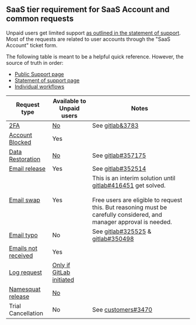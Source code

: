 ## SaaS tier requirement for SaaS Account and common requests

Unpaid users get limited support [as outlined in the statement of support](/support/statement-of-support/#free-users).
Most of the requests are related to user accounts through the "SaaS Account" ticket form.

The following table is meant to be a helpful quick reference.
However, the source of truth in order:

- [Public Support page](https://about.gitlab.com/support/gitlab-com-policies)
- [Statement of support page](/support/statement-of-support/#free-users)
- [Individual workflows](index.html#gitlab-com)

| Request type  | Available to Unpaid users | Notes |
| ------- | ------- |------- |
| [2FA](/handbook/support/workflows/account_verification/#self-service-2fa-removal) | [No](https://about.gitlab.com/support/gitlab-com-policies/#account-recovery-and-2fa-resets) | See [gitlab&3783](https://gitlab.com/groups/gitlab-org/-/epics/3783) |
| [Account Blocked](/handbook/support/workflows/reinstating-blocked-accounts/) | Yes |  |
| [Data Restoration](/handbook/support/workflows/restore_requests/) | [No](/support/gitlab-com-policies/#restoration-of-deleted-data) | See [gitlab#357175](https://gitlab.com/gitlab-org/gitlab/-/issues/357175) |
| [Email release](/handbook/support/workflows/account_changes/#releasing-an-email-address) | Yes | See [gitlab#352514](https://gitlab.com/gitlab-org/gitlab/-/issues/352514) |
| [Email swap](/handbook/support/workflows/account_changes/#account-access-requests) | Yes | This is an interim solution until [gitlab#416451](https://gitlab.com/gitlab-org/gitlab/-/issues/416451) get solved. <BR><BR>Free users are eligible to request this. But reasoning must be carefully considered, and manager approval is needed. |
| [Email typo](/handbook/support/workflows/confirmation_emails/#typo-fix) | No | See [gitlab#325525](https://gitlab.com/gitlab-org/gitlab/-/issues/325525) & [gitlab#350498](https://gitlab.com/gitlab-org/gitlab/-/issues/350498) |
| [Emails not received](/handbook/support/workflows/confirmation_emails/#removing-a-suppression-in-zendesk) | Yes |  |
| [Log request](/handbook/support/workflows/log_requests/) | [Only if GitLab initiated](/support/statement-of-support/#free-users) |  |
| [Namesquat release](/handbook/support/workflows/namesquatting_policy/) | [No](https://about.gitlab.com/support/gitlab-com-policies/#name-squatting-policy) |  |
| Trial Cancellation | No | See [customers#3470](https://gitlab.com/gitlab-org/customers-gitlab-com/-/issues/3470) |
